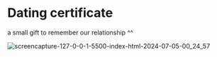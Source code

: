 # Dating certificate

a small gift to remember our relationship ^^

![screencapture-127-0-0-1-5500-index-html-2024-07-05-00_24_57](https://github.com/ikidoncc/dating-certificate/assets/107783425/23a1cf6d-0ce2-4d5f-bb41-f60964a3c552)
